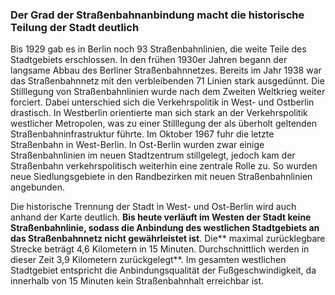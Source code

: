 ### Der Grad der Straßenbahnanbindung macht die historische Teilung der Stadt deutlich
Bis 1929 gab es in Berlin noch 93 Straßenbahnlinien, die weite Teile des Stadtgebiets erschlossen. In den frühen 1930er 
Jahren begann der langsame Abbau des Berliner Straßenbahnnetzes. Bereits im Jahr 1938 war das Straßenbahnnetz mit den 
verbleibenden 71 Linien stark ausgedünnt. Die Stilllegung von Straßenbahnlinien wurde nach dem Zweiten Weltkrieg weiter 
forciert. Dabei unterschied sich die Verkehrspolitik in West- und Ostberlin drastisch. In Westberlin orientierte man 
sich stark an der Verkehrspolitik westlicher Metropolen, was zu einer Stilllegung der als überholt geltenden 
Straßenbahninfrastruktur führte. Im Oktober 1967 fuhr die letzte Straßenbahn in West-Berlin. In Ost-Berlin wurden zwar 
einige Straßenbahnlinien im neuen Stadtzentrum stillgelegt, jedoch kam der Straßenbahn verkehrspolitisch weiterhin eine 
zentrale Rolle zu. So wurden neue Siedlungsgebiete in den Randbezirken mit neuen Straßenbahnlinien angebunden.


Die historische Trennung der Stadt in West- und Ost-Berlin wird auch anhand der Karte deutlich. **Bis heute verläuft im 
Westen der Stadt keine Straßenbahnlinie, sodass die Anbindung des westlichen Stadtgebiets an das Straßenbahnnetz nicht 
gewährleistet ist**. Die** maximal zurücklegbare Strecke beträgt 4,6 Kilometern in 15 Minuten. Durchschnittlich werden 
in dieser Zeit 3,9 Kilometern zurückgelegt**. Im gesamten westlichen Stadtgebiet entspricht die Anbindungsqualität der 
Fußgeschwindigkeit, da innerhalb von 15 Minuten kein Straßenbahnhalt erreichbar ist.
